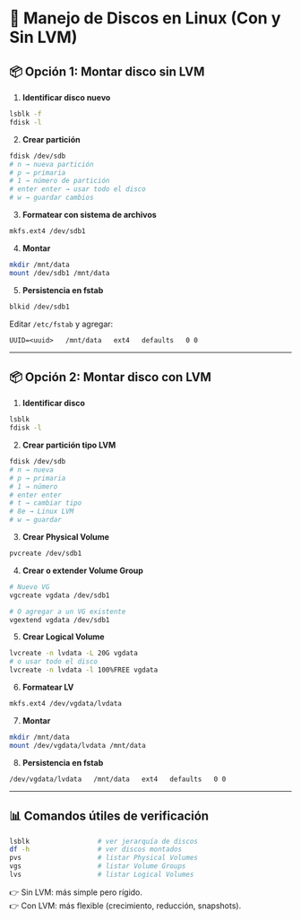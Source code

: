 # 💽 Manejo de Discos en Linux (Con y Sin LVM)

## 📦 Opción 1: Montar disco **sin LVM**
1. **Identificar disco nuevo**
```bash
lsblk -f
fdisk -l
```

2. **Crear partición**
```bash
fdisk /dev/sdb
# n → nueva partición
# p → primaria
# 1 → número de partición
# enter enter → usar todo el disco
# w → guardar cambios
```

3. **Formatear con sistema de archivos**
```bash
mkfs.ext4 /dev/sdb1
```

4. **Montar**
```bash
mkdir /mnt/data
mount /dev/sdb1 /mnt/data
```

5. **Persistencia en fstab**
```bash
blkid /dev/sdb1
```
Editar `/etc/fstab` y agregar:
```
UUID=<uuid>   /mnt/data   ext4   defaults   0 0
```

---

## 📦 Opción 2: Montar disco **con LVM**
1. **Identificar disco**
```bash
lsblk
fdisk -l
```

2. **Crear partición tipo LVM**
```bash
fdisk /dev/sdb
# n → nueva
# p → primaria
# 1 → número
# enter enter
# t → cambiar tipo
# 8e → Linux LVM
# w → guardar
```

3. **Crear Physical Volume**
```bash
pvcreate /dev/sdb1
```

4. **Crear o extender Volume Group**
```bash
# Nuevo VG
vgcreate vgdata /dev/sdb1

# O agregar a un VG existente
vgextend vgdata /dev/sdb1
```

5. **Crear Logical Volume**
```bash
lvcreate -n lvdata -L 20G vgdata
# o usar todo el disco
lvcreate -n lvdata -l 100%FREE vgdata
```

6. **Formatear LV**
```bash
mkfs.ext4 /dev/vgdata/lvdata
```

7. **Montar**
```bash
mkdir /mnt/data
mount /dev/vgdata/lvdata /mnt/data
```

8. **Persistencia en fstab**
```
/dev/vgdata/lvdata   /mnt/data   ext4   defaults   0 0
```

---

## 📊 Comandos útiles de verificación
```bash
lsblk                 # ver jerarquía de discos
df -h                 # ver discos montados
pvs                   # listar Physical Volumes
vgs                   # listar Volume Groups
lvs                   # listar Logical Volumes
```

👉 Sin LVM: más simple pero rígido.  
👉 Con LVM: más flexible (crecimiento, reducción, snapshots).
